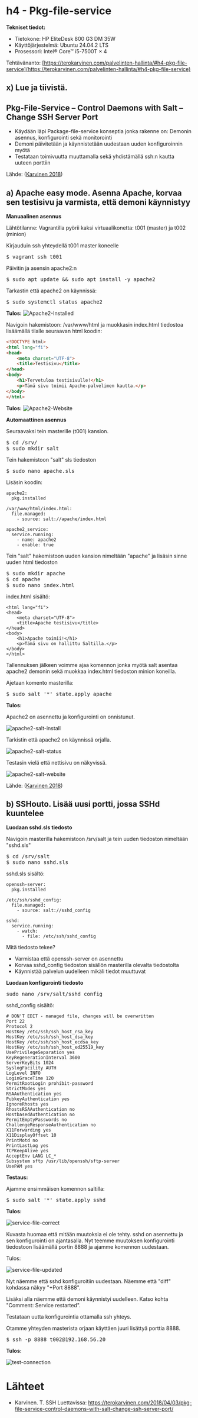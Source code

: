 # h4 - Pkg-file-service

**Tekniset tiedot:**
- Tietokone: HP EliteDesk 800 G3 DM 35W
- Käyttöjärjestelmä: Ubuntu 24.04.2 LTS
- Prosessori: Intel® Core™ i5-7500T × 4

Tehtävänanto: [https://terokarvinen.com/palvelinten-hallinta/#h4-pkg-file-service](https://terokarvinen.com/palvelinten-hallinta/#h4-pkg-file-service)

## x) Lue ja tiivistä. 

## Pkg-File-Service – Control Daemons with Salt – Change SSH Server Port
- Käydään läpi Package-file-service konseptia jonka rakenne on: Demonin asennus, konfigurointi sekä monitorointi 
- Demoni päivitetään ja käynnistetään uudestaan uuden konfiguroinnin myötä
- Testataan toimivuutta muuttamalla sekä yhdistämällä ssh:n kautta uuteen porttiin
    
Lähde: ([Karvinen 2018](https://terokarvinen.com/2018/04/03/pkg-file-service-control-daemons-with-salt-change-ssh-server-port/?fromSearch=karvinen%20salt%20ssh))

## a) Apache easy mode. Asenna Apache, korvaa sen testisivu ja varmista, että demoni käynnistyy

**Manuaalinen asennus**

Lähtötilanne: Vagrantilla pyörii kaksi virtuaalikonetta: t001 (master) ja t002 (minion)

Kirjauduin ssh yhteydellä t001 master koneelle

<pre>
$ vagrant ssh t001  
</pre>

Päivitin ja asensin apache2:n

<pre>
$ sudo apt update && sudo apt install -y apache2  
</pre>

Tarkastin että apache2 on käynnissä:

<pre>
$ sudo systemctl status apache2  
</pre>

**Tulos:**
![Apache2-Installed](https://github.com/HMJ3/linux-course/blob/main/assignments/img/h4-img/Apache2-Installed.png)

Navigoin hakemistoon: /var/www/html ja muokkasin index.html tiedostoa lisäämällä tilalle seuraavan html koodin:

```html
<!DOCTYPE html>
<html lang="fi">
<head>
    <meta charset="UTF-8">
    <title>Testisivu</title>
</head>
<body>
    <h1>Tervetuloa testisivulle!</h1>
    <p>Tämä sivu toimii Apache-palvelimen kautta.</p>
</body>
</html>
```

**Tulos:**
![Apache2-Website](https://github.com/HMJ3/linux-course/blob/main/assignments/img/h4-img/Apache2-Website.png)

**Automaattinen asennus**

Seuraavaksi tein masterille (t001) kansion. 

<pre>
$ cd /srv/
$ sudo mkdir salt
</pre>

Tein hakemistoon "salt" sls tiedoston

<pre>
$ sudo nano apache.sls
</pre>

Lisäsin koodin:

```srv/salt/apache.sls:
apache2:
  pkg.installed

/var/www/html/index.html:
  file.managed:
    - source: salt://apache/index.html

apache2_service:
  service.running:
    - name: apache2
    - enable: true
```

Tein "salt" hakemistoon uuden kansion nimeltään "apache" ja lisäsin sinne uuden html tiedoston 

<pre>
$ sudo mkdir apache
$ cd apache
$ sudo nano index.html
</pre>

 index.html sisältö:

```<!DOCTYPE html>
<html lang="fi">
<head>
    <meta charset="UTF-8">
    <title>Apache testisivu</title>
</head>
<body>
    <h1>Apache toimii!</h1>
    <p>Tämä sivu on hallittu Saltilla.</p>
</body>
</html>
```

Tallennuksen jälkeen voimme ajaa komennon jonka myötä salt asentaa apache2 demonin sekä muokkaa index.html tiedoston minion koneilla.

Ajetaan komento masterilla:

<pre>
$ sudo salt '*' state.apply apache
</pre>

**Tulos:**

Apache2 on asennettu ja konfigurointi on onnistunut.

![apache2-salt-install](https://github.com/HMJ3/linux-course/blob/main/assignments/img/h4-img/apache2-salt-install.png)

Tarkistin että apache2 on käynnissä orjalla.

![apache2-salt-status](https://github.com/HMJ3/linux-course/blob/main/assignments/img/h4-img/apache2-salt-status.png)

Testasin vielä että nettisivu on näkyvissä.

![apache2-salt-website](https://github.com/HMJ3/linux-course/blob/main/assignments/img/h4-img/apache2-salt-website.png)

Lähde: ([Karvinen 2018](https://terokarvinen.com/2018/04/03/pkg-file-service-control-daemons-with-salt-change-ssh-server-port/?fromSearch=karvinen%20salt%20ssh))

## b) SSHouto. Lisää uusi portti, jossa SSHd kuuntelee

**Luodaan sshd.sls tiedosto**

Navigoin masterilla hakemistoon /srv/salt ja tein uuden tiedoston nimeltään "sshd.sls"

<pre>
$ cd /srv/salt
$ sudo nano sshd.sls
</pre>

sshd.sls sisältö:

```
openssh-server:
  pkg.installed

/etc/ssh/sshd_config:
  file.managed:
    - source: salt://sshd_config

sshd:
  service.running:
    - watch:
      - file: /etc/ssh/sshd_config
```

Mitä tiedosto tekee?
 - Varmistaa että openssh-server on asennettu 
 - Korvaa sshd_config tiedoston sisällön masterilla olevalta tiedostolta
 - Käynnistää palvelun uudelleen mikäli tiedot muuttuvat

**Luodaan konfigurointi tiedosto**

<pre>
sudo nano /srv/salt/sshd_config    
</pre>

sshd_config sisältö:

```
# DON'T EDIT - managed file, changes will be overwritten
Port 22
Protocol 2
HostKey /etc/ssh/ssh_host_rsa_key
HostKey /etc/ssh/ssh_host_dsa_key
HostKey /etc/ssh/ssh_host_ecdsa_key
HostKey /etc/ssh/ssh_host_ed25519_key
UsePrivilegeSeparation yes
KeyRegenerationInterval 3600
ServerKeyBits 1024
SyslogFacility AUTH
LogLevel INFO
LoginGraceTime 120
PermitRootLogin prohibit-password
StrictModes yes
RSAAuthentication yes
PubkeyAuthentication yes
IgnoreRhosts yes
RhostsRSAAuthentication no
HostbasedAuthentication no
PermitEmptyPasswords no
ChallengeResponseAuthentication no
X11Forwarding yes
X11DisplayOffset 10
PrintMotd no
PrintLastLog yes
TCPKeepAlive yes
AcceptEnv LANG LC_*
Subsystem sftp /usr/lib/openssh/sftp-server
UsePAM yes
```

**Testaus:**

Ajamme ensimmäisen komennon saltilla:

<pre>
$ sudo salt '*' state.apply sshd    
</pre>

**Tulos:**

![service-file-correct](https://github.com/HMJ3/linux-course/blob/main/assignments/img/h4-img/service-file-correct.png)

Kuvasta huomaa että mitään muutoksia ei ole tehty. sshd on asennettu ja sen konfigurointi on ajantasalla.
Nyt teemme muutoksen konfigurointi tiedostoon lisäämällä portin 8888 ja ajamme komennon uudestaan.

Tulos:

![service-file-updated](https://github.com/HMJ3/linux-course/blob/main/assignments/img/h4-img/service-file-updated.png)

Nyt näemme että sshd konfiguroitiin uudestaan. Näemme että "diff" kohdassa näkyy "+Port 8888".

Lisäksi alla näemme että demoni käynnistyi uudelleen. Katso kohta "Comment: Service restarted".

Testataan uutta konfigurointia ottamalla ssh yhteys.

Otamme yhteyden masterista orjaan käyttäen juuri lisättyä porttia 8888.

<pre>
$ ssh -p 8888 t002@192.168.56.20    
</pre>

**Tulos:**

![test-connection](https://github.com/HMJ3/linux-course/blob/main/assignments/img/h4-img/test-connection.png)

# Lähteet
- Karvinen. T.  SSH Luettavissa: https://terokarvinen.com/2018/04/03/pkg-file-service-control-daemons-with-salt-change-ssh-server-port/
